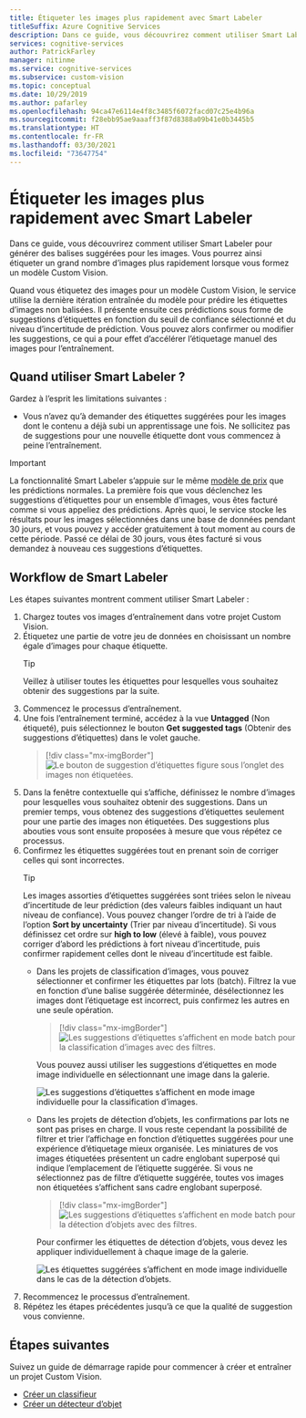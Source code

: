 ```yaml
---
title: Étiqueter les images plus rapidement avec Smart Labeler
titleSuffix: Azure Cognitive Services
description: Dans ce guide, vous découvrirez comment utiliser Smart Labeler pour générer des balises suggérées pour les images. Vous pourrez ainsi étiqueter un grand nombre d’images plus rapidement lorsque vous formez un modèle Custom Vision.
services: cognitive-services
author: PatrickFarley
manager: nitinme
ms.service: cognitive-services
ms.subservice: custom-vision
ms.topic: conceptual
ms.date: 10/29/2019
ms.author: pafarley
ms.openlocfilehash: 94ca47e6114e4f8c3485f6072facd07c25e4b96a
ms.sourcegitcommit: f28ebb95ae9aaaff3f87d8388a09b41e0b3445b5
ms.translationtype: HT
ms.contentlocale: fr-FR
ms.lasthandoff: 03/30/2021
ms.locfileid: "73647754"
---
```

# <a name="label-images-faster-with-smart-labeler"></a>Étiqueter les images plus rapidement avec Smart Labeler

Dans ce guide, vous découvrirez comment utiliser Smart Labeler pour générer des balises suggérées pour les images. Vous pourrez ainsi étiqueter un grand nombre d’images plus rapidement lorsque vous formez un modèle Custom Vision.

Quand vous étiquetez des images pour un modèle Custom Vision, le service utilise la dernière itération entraînée du modèle pour prédire les étiquettes d’images non balisées. Il présente ensuite ces prédictions sous forme de suggestions d’étiquettes en fonction du seuil de confiance sélectionné et du niveau d’incertitude de prédiction. Vous pouvez alors confirmer ou modifier les suggestions, ce qui a pour effet d’accélérer l’étiquetage manuel des images pour l’entraînement.

## <a name="when-to-use-smart-labeler"></a>Quand utiliser Smart Labeler ?

Gardez à l’esprit les limitations suivantes :

* Vous n’avez qu’à demander des étiquettes suggérées pour les images dont le contenu a déjà subi un apprentissage une fois. Ne sollicitez pas de suggestions pour une nouvelle étiquette dont vous commencez à peine l’entraînement.

> [!IMPORTANT]
> La fonctionnalité Smart Labeler s’appuie sur le même [modèle de prix](https://azure.microsoft.com/pricing/details/cognitive-services/custom-vision-service/) que les prédictions normales. La première fois que vous déclenchez les suggestions d’étiquettes pour un ensemble d’images, vous êtes facturé comme si vous appeliez des prédictions. Après quoi, le service stocke les résultats pour les images sélectionnées dans une base de données pendant 30 jours, et vous pouvez y accéder gratuitement à tout moment au cours de cette période. Passé ce délai de 30 jours, vous êtes facturé si vous demandez à nouveau ces suggestions d’étiquettes.

## <a name="smart-labeler-workflow"></a>Workflow de Smart Labeler

Les étapes suivantes montrent comment utiliser Smart Labeler :

1. Chargez toutes vos images d’entraînement dans votre projet Custom Vision.
1. Étiquetez une partie de votre jeu de données en choisissant un nombre égale d’images pour chaque étiquette.
    > [!TIP]
    > Veillez à utiliser toutes les étiquettes pour lesquelles vous souhaitez obtenir des suggestions par la suite.
1. Commencez le processus d’entraînement.
1. Une fois l’entraînement terminé, accédez à la vue **Untagged** (Non étiqueté), puis sélectionnez le bouton **Get suggested tags** (Obtenir des suggestions d’étiquettes) dans le volet gauche.
    > [!div class="mx-imgBorder"]
    > ![Le bouton de suggestion d’étiquettes figure sous l’onglet des images non étiquetées.](./media/suggested-tags/suggested-tags-button.png)
1. Dans la fenêtre contextuelle qui s’affiche, définissez le nombre d’images pour lesquelles vous souhaitez obtenir des suggestions. Dans un premier temps, vous obtenez des suggestions d’étiquettes seulement pour une partie des images non étiquetées. Des suggestions plus abouties vous sont ensuite proposées à mesure que vous répétez ce processus.
1. Confirmez les étiquettes suggérées tout en prenant soin de corriger celles qui sont incorrectes.
    > [!TIP]
    > Les images assorties d’étiquettes suggérées sont triées selon le niveau d’incertitude de leur prédiction (des valeurs faibles indiquant un haut niveau de confiance). Vous pouvez changer l’ordre de tri à l’aide de l’option **Sort by uncertainty** (Trier par niveau d’incertitude). Si vous définissez cet ordre sur **high to low** (élevé à faible), vous pouvez corriger d’abord les prédictions à fort niveau d’incertitude, puis confirmer rapidement celles dont le niveau d’incertitude est faible.
    * Dans les projets de classification d’images, vous pouvez sélectionner et confirmer les étiquettes par lots (batch). Filtrez la vue en fonction d’une balise suggérée déterminée, désélectionnez les images dont l’étiquetage est incorrect, puis confirmez les autres en une seule opération.
        > [!div class="mx-imgBorder"]
        > ![Les suggestions d’étiquettes s’affichent en mode batch pour la classification d’images avec des filtres.](./media/suggested-tags/ic-batch-mode.png)

        Vous pouvez aussi utiliser les suggestions d’étiquettes en mode image individuelle en sélectionnant une image dans la galerie.

        ![Les suggestions d’étiquettes s’affichent en mode image individuelle pour la classification d’images.](./media/suggested-tags/ic-individual-image-mode.png)
    * Dans les projets de détection d’objets, les confirmations par lots ne sont pas prises en charge. Il vous reste cependant la possibilité de filtrer et trier l’affichage en fonction d’étiquettes suggérées pour une expérience d’étiquetage mieux organisée. Les miniatures de vos images étiquetées présentent un cadre englobant superposé qui indique l’emplacement de l’étiquette suggérée. Si vous ne sélectionnez pas de filtre d’étiquette suggérée, toutes vos images non étiquetées s’affichent sans cadre englobant superposé.
        > [!div class="mx-imgBorder"]
        > ![Les suggestions d’étiquettes s’affichent en mode batch pour la détection d’objets avec des filtres.](./media/suggested-tags/od-batch-mode.png)

        Pour confirmer les étiquettes de détection d’objets, vous devez les appliquer individuellement à chaque image de la galerie.

        ![Les étiquettes suggérées s’affichent en mode image individuelle dans le cas de la détection d’objets.](./media/suggested-tags/od-individual-image-mode.png)
1. Recommencez le processus d’entraînement.
1. Répétez les étapes précédentes jusqu’à ce que la qualité de suggestion vous convienne.

## <a name="next-steps"></a>Étapes suivantes

Suivez un guide de démarrage rapide pour commencer à créer et entraîner un projet Custom Vision.

* [Créer un classifieur](getting-started-build-a-classifier.md)
* [Créer un détecteur d’objet](get-started-build-detector.md)